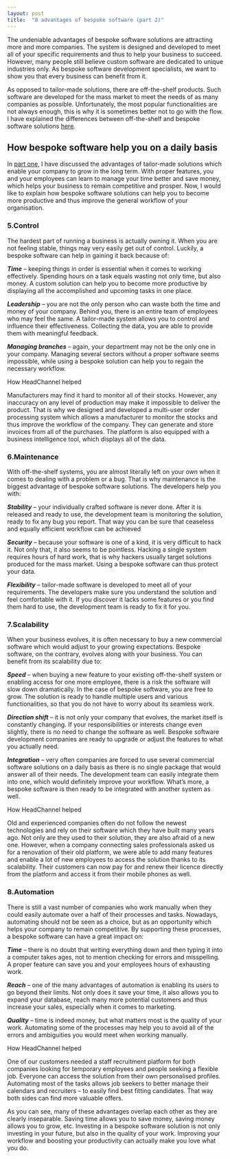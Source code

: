 ```yaml
---
layout: post
title:  "8 advantages of bespoke software (part 2)"
---
```


The undeniable advantages of bespoke software solutions are attracting more and more companies. The system is designed and developed to meet all of your specific requirements and thus to help your business to succeed. However, many people still believe custom software are dedicated to unique industries only. As bespoke software development specialists, we want to show you that every business can benefit from it.

As opposed to tailor-made solutions, there are off-the-shelf products. Such software are developed for the mass market to meet the needs of as many companies as possible. Unfortunately, the most popular functionalities are not always enough, this is why it is sometimes better not to go with the flow. I have explained the differences between off-the-shelf and bespoke software solutions [here](https://headchannel.co.uk/blog/bespoke-software-vs-off-the-shelf-software/).       

 
## How bespoke software help you on a daily basis
In [part one](https://headchannel.co.uk/blog/8-benefits-of-bespoke-software/), I have discussed the advantages of tailor-made solutions which enable your company to grow in the long term. With proper features, you and your employees can learn to manage your time better and save money, which helps your business to remain competitive and prosper. Now, I would like to explain how bespoke software solutions can help you to become more productive and thus improve the general workflow of your organisation.
 
### 5.Control
The hardest part of running a business is actually owning it. When you are not feeling stable, things may very easily get out of control. Luckily, a bespoke software can help in gaining it back because of:

***Time*** – keeping things in order is essential when it comes to working effectively. Spending hours on a task equals wasting not only time, but also money. A custom solution can help you to become more productive by displaying all the accomplished and upcoming tasks in one place.

***Leadership*** – you are not the only person who can waste both the time and money of your company. Behind you, there is an entire team of employees who may feel the same. A tailor-made system allows you to control and influence their effectiveness. Collecting the data, you are able to provide them with meaningful feedback.

***Managing branches*** – again, your department may not be the only one in your company. Managing several sectors without a proper software seems impossible, while using a bespoke solution can help you to regain the necessary workflow.
 
How HeadChannel helped

Manufacturers may find it hard to monitor all of their stocks. However, any inaccuracy on any level of production may make it impossible to deliver the product. That is why we designed and developed a multi-user order processing system which allows a manufacturer to monitor the stocks and thus improve the workflow of the company. They can generate and store invoices from all of the purchases. The platform is also equipped with a business intelligence tool, which displays all of the data.
 

### 6.Maintenance
With off-the-shelf systems, you are almost literally left on your own when it comes to dealing with a problem or a bug. That is why maintenance is the biggest advantage of bespoke software solutions. The developers help you with:

***Stability*** – your individually crafted software is never done. After it is released and ready to use, the development team is monitoring the solution, ready to fix any bug you report. That way you can be sure that ceaseless and equally efficient workflow can be achieved

***Security*** – because your software is one of a kind, it is very difficult to hack it. Not only that, it also seems to be pointless. Hacking a single system requires hours of hard work, that is why hackers usually target solutions produced for the mass market. Using a bespoke software can thus protect your data.

***Flexibility*** – tailor-made software is developed to meet all of your requirements. The developers make sure you understand the solution and feel comfortable with it. If you discover it lacks some features or you find them hard to use, the development team is ready to fix it for you.
 
### 7.Scalability
When your business evolves, it is often necessary to buy a new commercial software which would adjust to your growing expectations. Bespoke software, on the contrary, evolves along with your business. You can benefit from its scalability due to:

***Speed*** – when buying a new feature to your existing off-the-shelf system or enabling access for one more employee, there is a risk the software will slow down dramatically. In the case of bespoke software, you are free to grow. The solution is ready to handle multiple users and various functionalities, so that you do not have to worry about its seamless work.

***Direction shift*** – it is not only your company that evolves, the market itself is constantly changing. If your responsibilities or interests change even slightly, there is no need to change the software as well. Bespoke software 
development companies are ready to upgrade or adjust the features to what you actually need.

***Integration*** – very often companies are forced to use several commercial software solutions on a daily basis as there is no single package that would answer all of their needs. The development team can easily integrate them into one, which would definitely improve your workflow. What’s more, a bespoke software is then ready to be integrated with another system as well.
 
How HeadChannel helped

Old and experienced companies often do not follow the newest technologies and rely on their software which they have built many years ago. Not only are they used to their solution, they are also afraid of a new one. However, when a company connecting sales professionals asked us for a renovation of their old platform, we were able to add many features and enable a lot of new employees to access the solution thanks to its scalability. Their customers can now pay for and renew their licence directly from the platform and access it from their mobile phones as well.
 

### 8.Automation
There is still a vast number of companies who work manually when they could easily automate over a half of their processes and tasks. Nowadays, automating should not be seen as a choice, but as an opportunity which helps your company to remain competitive. By supporting these processes, a bespoke software can have a great impact on:

***Time*** – there is no doubt that writing everything down and then typing it into a computer takes ages, not to mention checking for errors and misspelling. A proper feature can save you and your employees hours of exhausting work.

***Reach*** – one of the many advantages of automation is enabling its users to go beyond their limits. Not only does it save your time, it also allows you to expand your database, reach many more potential customers and thus increase your sales, especially when it comes to marketing.

***Quality*** – time is indeed money, but what matters most is the quality of your work. Automating some of the processes may help you to avoid all of the errors and ambiguities you would meet when working manually.
 
How HeadChannel helped

One of our customers needed a staff recruitment platform for both companies looking for temporary employees and people seeking a flexible job. Everyone can access the solution from their own personalised profiles. Automating most of the tasks allows job seekers to better manage their calendars and recruiters – to easily find best fitting candidates. That way both sides can find more valuable offers.

As you can see, many of these advantages overlap each other as they are clearly inseparable. Saving time allows you to save money, saving money allows you to grow, etc. Investing in a bespoke software solution is not only investing in your future, but also in the quality of your work. Improving your workflow and boosting your productivity can actually make you love what you do.
